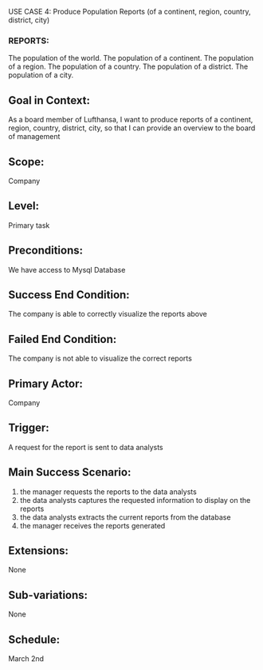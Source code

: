 USE CASE 4: Produce Population Reports (of a continent, region, country, district, city)

### REPORTS:

The population of the world.
The population of a continent.
The population of a region.
The population of a country.
The population of a district.
The population of a city.

## Goal in Context:

As a board member of Lufthansa, I want to produce reports of a continent, region, country, district, city,
so that I can provide an overview to the board of management

## Scope:

Company

##  Level:

Primary task

##  Preconditions:


We have access to Mysql Database


##  Success End Condition:

The company is able to correctly visualize the reports above


##  Failed End Condition:

The company is not able to visualize the correct reports

##  Primary Actor:

Company

##  Trigger:

A request for the report is sent to data analysts

##  Main Success Scenario:

1. the manager requests the reports to the data analysts
2. the data analysts captures the requested information to display on the reports
3. the data analysts extracts the current reports from the database
4. the manager receives the reports generated


## Extensions:

None

## Sub-variations:

None

## Schedule:

March 2nd